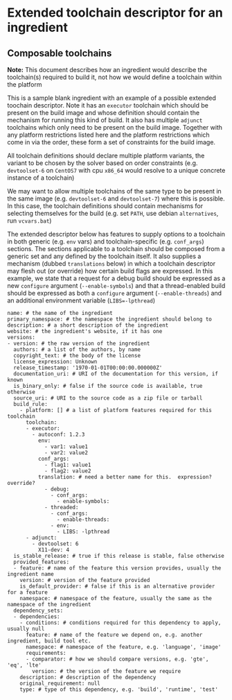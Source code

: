 # Extended toolchain descriptor for an ingredient
## Composable toolchains
**Note:** This document describes how an ingredient would describe the toolchain(s) required to build it, not how we would define a toolchain within the platform

This is a sample blank ingredient with an example of a possible extended toochain descriptor.  Note it has an `executor` toolchain which should be present on the build image and whose definition should contain the mechanism for running this kind of build.  It also has multiple `adjunct` toolchains which only need to be present on the build image.  Together with any platform restrictions listed here and the platform restrictions which come in via the order, these form a set of constraints for the build image.

All toolchain definitions should declare multiple platform variants, the variant to be chosen by the solver based on order constraints (e.g. `devtoolset-6` on `CentOS7` with cpu `x86_64` would resolve to a unique concrete instance of a toolchain)

We may want to allow multiple toolchains of the same type to be present in the same image (e.g. `devtoolset-6` and `devtoolset-7`) where this is possible.  In this case, the toolchain definitions should contain mechanisms for selecting themselves for the build (e.g. set `PATH`, use debian `alternatives`, run `vcvars.bat`)

The extended descriptor below has features to supply options to a toolchain in both generic (e.g. `env` vars) and toolchain-specific (e.g. `conf_args`) sections.  The sections applicable to a toolchain should be composed from a generic set and any defined by the toolchain itself.  It also supplies a mechanism (dubbed `translations` below) in which a toolchain descriptor may flesh out (or override) how certain build flags are expressed.  In this example, we state that a request for a debug build should be expressed as a new `configure` argument (`--enable-symbols`) and that a thread-enabled build should be expressed as both a `configure` argument (`--enable-threads`) and an additional environment variable (`LIBS=-lpthread`)
```
name: # the name of the ingredient
primary_namespace: # the namespace the ingredient should belong to
description: # a short description of the ingredient
website: # the ingredient's website, if it has one
versions:
- version: # the raw version of the ingredient
  authors: # a list of the authors, by name
  copyright_text: # the body of the license
  license_expression: Unknown
  release_timestamp: '1970-01-01T00:00:00.000000Z'
  documentation_uri: # URI of the documentation for this version, if known 
  is_binary_only: # false if the source code is available, true otherwise
  source_uri: # URI to the source code as a zip file or tarball
  build_rule:
    - platform: [] # a list of platform features required for this toolchain
      toolchain: 
      - executor:
        - autoconf: 1.2.3
          env:
            - var1: value1
            - var2: value2
          conf_args:
            - flag1: value1
            - flag2: value2
          translation: # need a better name for this.  expression? override?
            - debug:
              - conf_args:
                - enable-symbols:
            - threaded:
              - conf_args:
                - enable-threads:
              - env:
                - LIBS: -lpthread
      - adjunct:
        - devtoolset: 6
          X11-dev: 4
  is_stable_release: # true if this release is stable, false otherwise
  provided_features:
  - feature: # name of the feature this version provides, usually the ingredient name
    version: # version of the feature provided
    is_default_provider: # false if this is an alternative provider for a feature
    namespace: # namespace of the feature, usually the same as the namespace of the ingredient
  dependency_sets:
  - dependencies:
    - conditions: # conditions required for this dependency to apply, usually null
      feature: # name of the feature we depend on, e.g. another ingredient, build tool etc.
      namespace: # namespace of the feature, e.g. 'language', 'image'
      requirements:
      - comparator: # how we should compare versions, e.g. 'gte', 'eq', 'lte'
        version: # the version of the feature we require
    description: # description of the dependency
    original_requirement: null
    type: # type of this dependency, e.g. 'build', 'runtime', 'test'
```
